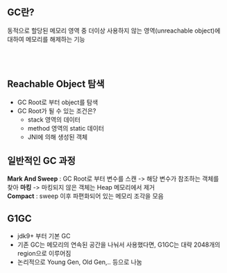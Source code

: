 ## GC란?
동적으로 할당된 메모리 영역 중 더이상 사용하지 않는 영역(unreachable object)에 대하여 메모리를 해제하는 기능  

</br>
</br>

## Reachable Object 탐색
- GC Root로 부터 object를 탐색
- GC Root가 될 수 있는 조건은?
  - stack 영역의 데이터
  - method 영역의 static 데이터
  - JNI에 의해 생성된 객체

## 일반적인 GC 과정
**Mark And Sweep** : GC Root로 부터 변수를 스캔 -> 해당 변수가 참조하는 객체를 찾아 **마킹** -> 마킹되지 않은 객체는 Heap 메모리에서 제거  
**Compact** : sweep 이후 파편화되어 있는 메모리 조각을 모음


## G1GC
- jdk9+ 부터 기본 GC
- 기존 GC는 메모리의 연속된 공간을 나눠서 사용했다면, G1GC는 대략 2048개의 region으로 이루어짐
- 논리적으로 Young Gen, Old Gen,.. 등으로 나눔

